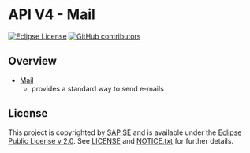 # API V4 - Mail

[![Eclipse License](http://img.shields.io/badge/license-Eclipse-brightgreen.svg)](LICENSE)
[![GitHub contributors](https://img.shields.io/github/contributors/dirigiblelabs/api-mail.svg)](https://github.com/dirigiblelabs/api-mail/graphs/contributors)

## Overview

* [Mail](http://www.dirigible.io/api/mail.html)
  - provides a standard way to send e-mails

## License

This project is copyrighted by [SAP SE](http://www.sap.com/) and is available under the [Eclipse Public License v 2.0](https://www.eclipse.org/legal/epl-v20.html). See [LICENSE](LICENSE) and [NOTICE.txt](NOTICE.txt) for further details.

